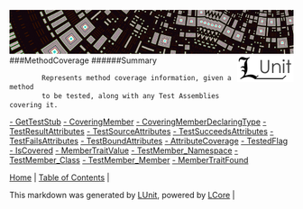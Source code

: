 ![](../Content/LUnit-banner-small.png "")
[<img align="right" src="../Content/LUnit-logo-small.png">](../../README.md)
[<span class="glyphicon glyphicon-arrow-up"></span>](../LUnit.md)
###MethodCoverage
######Summary

            Represents method coverage information, given a method
            to be tested, along with any Test Assemblies covering it.
            
[ - GetTestStub](MethodCoverage_GetTestStub.md)
[ - CoveringMember](MethodCoverage_CoveringMember.md)
[ - CoveringMemberDeclaringType](MethodCoverage_CoveringMemberDeclaringType.md)
[ - TestResultAttributes](MethodCoverage_TestResultAttributes.md)
[ - TestSourceAttributes](MethodCoverage_TestSourceAttributes.md)
[ - TestSucceedsAttributes](MethodCoverage_TestSucceedsAttributes.md)
[ - TestFailsAttributes](MethodCoverage_TestFailsAttributes.md)
[ - TestBoundAttributes](MethodCoverage_TestBoundAttributes.md)
[ - AttributeCoverage](MethodCoverage_AttributeCoverage.md)
[ - TestedFlag](MethodCoverage_TestedFlag.md)
[ - IsCovered](MethodCoverage_IsCovered.md)
[ - MemberTraitValue](MethodCoverage_MemberTraitValue.md)
[ - TestMember_Namespace](MethodCoverage_TestMember_Namespace.md)
[ - TestMember_Class](MethodCoverage_TestMember_Class.md)
[ - TestMember_Member](MethodCoverage_TestMember_Member.md)
[ - MemberTraitFound](MethodCoverage_MemberTraitFound.md)

[Home](../../README.md) | [Table of Contents](../../TableOfContents.md) | 


This markdown was generated by [LUnit](https://github.com/CodeSingularity/LUnit), powered by [LCore](https://github.com/CodeSingularity/LCore) | 

